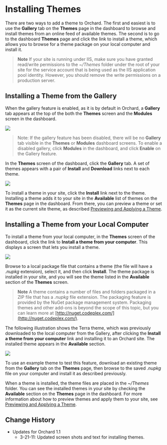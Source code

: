 Installing Themes
=================

There are two ways to add a theme to Orchard. The first and easiest is to use the **Gallery** tab on the **Themes** page in the dashboard to browse and install themes from an online feed of available themes. The second is to go to the dashboard **Themes** page and click the link to install a theme, which allows you to browse for a theme package on your local computer and install it.

> **Note** If your site is running under IIS, make sure you have granted read/write permissions to the _~/Themes_ folder under the root of your site for the service account that is being used as the IIS application pool identity. However, you should remove the write permissions on a production server.

Installing a Theme from the Gallery
-----------------------------------


When the gallery feature is enabled, as it is by default in Orchard, a **Gallery** tab appears at the top of the both the **Themes** screen and the **Modules** screen in the dashboard. 

![](../Upload/screenshots/Themes_gallery_enabled.png)

> Note:  If the gallery feature has been disabled, there will be no **Gallery** tab visible in the **Themes** or **Modules** dashboard screens. To enable a disabled gallery, click **Modules** in the dashboard, and click **Enable** on the Gallery feature. 

In the **Themes** screen of the dashboard, click the **Gallery** tab. A set of themes appears with a pair of **Install** and **Download** links next to each theme. 

![](../Upload/screenshots_675/Gallerythemes_installing_675.png)

To install a theme in your site, click the **Install** link next to the theme. Installing a theme adds it to your site in the **Available** list of themes on the **Themes** page in the dashboard. From there, you can preview a theme or set it as the current site theme, as described [Previewing and Applying a Theme](Previewing-and-applying-a-theme).
Installing a Theme from your Local Computer
-------------------------------------------


To install a theme from your local computer, in the **Themes** screen of the dashboard, click the link to **Install a theme from your computer**. This displays a screen that lets you install a theme.

![](../Upload/screenshots/themes_installnew_upload.png)

Browse to a local package file that contains a theme (the file will have a _.nupkg_ extension), select it, and then click **Install**.  The theme package is installed in your site, and you will see the theme listed in the **Available** section of the **Themes** screen. 

> **Note**  A theme contains a number of files and folders packaged in a ZIP file that has a _.nupkg_ file extension. The packaging feature is provided by the NuGet package management system. Packaging themes and other add-ons is beyond the scope of this topic, but you can learn more at [http://nuget.codeplex.com/](http://nuget.codeplex.com/).

The following illustration shows the Terra theme, which was previously downloaded to the local computer from the Gallery, after clicking the **Install a theme from your computer** link and installing it to an Orchard site. The installed theme appears in the **Available** section.

![](../Upload/screenshots_675/theme_addLocal_install_675.png)

To use an example theme to test this feature, download an existing theme from the **Gallery** tab on the **Themes** page, then browse to the saved _.nupkg_ file on your computer and install it as described previously.

When a theme is installed, the theme files are placed in the _~/Themes_ folder. You can see the installed themes in your site by checking the **Available** section on the **Themes** page in the dashboard. For more information about how to preview themes and apply them to your site, see [Previewing and Applying a Theme](Previewing-and-applying-a-theme).
  
  
  
Change History
--------------

* Updates for Orchard 1.1
    * 3-21-11:  Updated screen shots and text for installing themes. 


